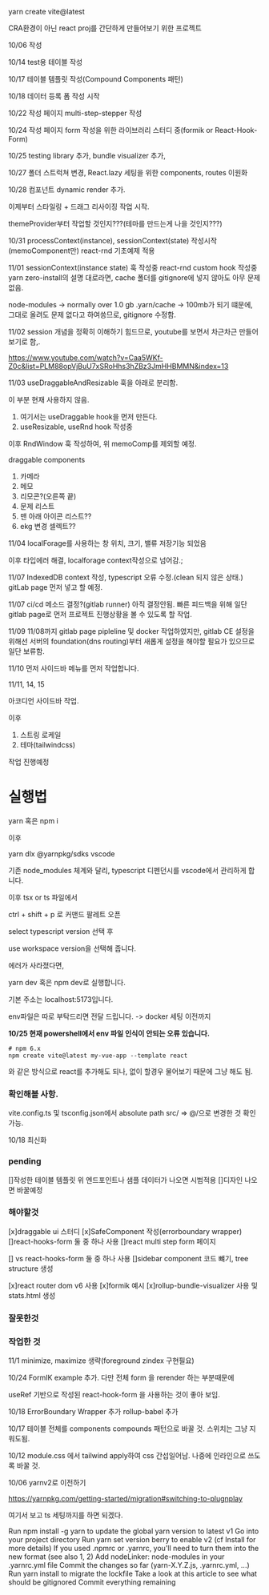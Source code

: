 yarn create vite@latest

CRA환경이 아닌 react proj를 간단하게 만들어보기 위한 프로젝트

10/06 작성

10/14 test용 테이블 작성

10/17 테이블 템플릿 작성(Compound Components 패턴)

10/18 데이터 등록 폼 작성 시작

10/22 작성 페이지 multi-step-stepper 작성

10/24 작성 페이지 form 작성을 위한 라이브러리 스터디 중(formik or React-Hook-Form)

10/25 testing library 추가, bundle visualizer 추가, 

10/27 폴더 스트럭쳐 변경, React.lazy 세팅을 위한 components, routes 이원화

10/28 컴포넌트 dynamic render 추가.

이제부터 스타일링 + 드래그 리사이징 작업 시작.

themeProvider부터 작업할 것인지???(테마를 만드는게 나을 것인지???)

10/31 processContext(instance), sessionContext(state) 작성시작(memoComponent만) react-rnd 기초예제 적용

11/01 sessionContext(instance state) 훅 작성중 react-rnd custom hook 작성중 
yarn zero-install의 설명 대로라면, cache 폴더를 gitignore에 넣지 않아도 아무 문제 없음.

node-modules -> normally over 1.0 gb 
.yarn/cache -> 100mb가 되기 떄문에, 그대로 올려도 문제 없다고 하여씅므로, gitignore 수정함.

11/02 session 개념을 정확히 이해하기 힘드므로, youtube를 보면서 차근차근 만들어 보기로 함,.

https://www.youtube.com/watch?v=Caa5WKf-Z0c&list=PLM88opVjBuU7xSRoHhs3hZBz3JmHHBMMN&index=13

11/03 useDraggableAndResizable 훅을 아래로 분리함.

이 부분 현재 사용하지 않음.

1. 여기서는 useDraggable hook을 먼저 만든다.
2. useResizable, useRnd hook 작성중

이후 RndWindow 훅 작성하여, 위 memoComp를 제외할 예정.

draggable components

1. 카메라
2. 메모
3. 리모콘?(오른쪽 끝)
4. 문제 리스트
5. 맨 아래 아이콘 리스트?? 
6. ekg 변경 셀렉트??

11/04 localForage를 사용하는 창 위치, 크기, 밸류 저장기능 되었음

이후 타입에러 해결, localforage context작성으로 넘어감.;

11/07 IndexedDB context 작성, typescript 오류 수정.(clean 되지 않은 상태.) gitLab page 먼저 넣고 할 예정.

11/07 ci/cd 메소드 결정?(gitlab runner) 아직 결정안됨. 빠른 피드백을 위해 일단 gitlab page로 먼저 프로젝트 진행상황을 볼 수 있도록 할 작업.

11/09 11/08까지 gitlab page pipleline 및 docker 작업하였지만, gitlab CE 설정을 위해선 서버의 foundation(dns routing)부터 새롭게 설정을 해야할 필요가 있으므로 일단 보류함.

11/10 
먼저 사이드바 메뉴를 먼저 작업합니다.

11/11, 14, 15

아코디언 사이드바 작업.

이후 

1. 스트링 로케일
2. 테마(tailwindcss)

작업 진행예정

# 실행법

yarn 혹은 npm i

이후 

yarn dlx @yarnpkg/sdks vscode

기존 node_modules 체계와 달리, typescript 디펜던시를 vscode에서 관리하게 합니다.

이후 tsx or ts 파일에서 

ctrl + shift + p 로 커맨드 팔레트 오픈

select typescript version 선택 후 

use workspace version을 선택해 줍니다.

에러가 사라졌다면,

yarn dev 혹은 npm dev로 실행합니다.


기본 주소는 localhost:5173입니다.

env파일은 따로 부탁드리면 전달 드립니다. -> docker 세팅 이전까지

**10/25 현재 powershell에서 env 파일 인식이 안되는 오류 있습니다.**


```
# npm 6.x
npm create vite@latest my-vue-app --template react
```

와 같은 방식으로 react를 추가해도 되나, 없이 할경우 물어보기 때문에 그냥 해도 됨.

### 확인해볼 사항.

vite.config.ts 및 tsconfig.json에서 absolute path src/ => @/으로 변경한 것 확인 가능.


10/18 최신화

### pending

[]작성한 테이블 템플릿 위 엔드포인트나 샘플 데이터가 나오면 시범적용
[]디자인 나오면 바꿀예정

### 해야할것

[x]draggable ui 스터디
[x]SafeComponent 작성(errorboundary wrapper)
[]react-hooks-form 둘 중 하나 사용
[]react multi step form 페이지

[] vs react-hooks-form 둘 중 하나 사용
[]sidebar component 코드 뺴기, tree structure 생성

[x]react router dom v6 사용
[x]formik 예시
[x]rollup-bundle-visualizer 사용 및 stats.html 생성

### 잘못한것



### 작업한 것 

11/1 minimize, maximize 생략(foreground zindex 구현필요)

10/24
FormIK example 추가.
다만 전체 form 을 rerender 하는 부분때문에

useRef 기반으로 작성된 react-hook-form 을 사용하는 것이 좋아 보임.

10/18
ErrorBoundary Wrapper 추가
rollup-babel 추가

10/17
테이블 전체를 components compounds 패턴으로 바꿀 것. 스위치는 그냥 지워도됨. 

10/12
module.css 에서 tailwind apply하여 css 간섭일어남. 나중에 인라인으로 쓰도록 바꿀 것.

10/06 yarnv2로 이전하기

https://yarnpkg.com/getting-started/migration#switching-to-plugnplay

여기서 보고 ts 세팅까지를 하면 되겠다.

Run npm install -g yarn to update the global yarn version to latest v1
Go into your project directory
Run yarn set version berry to enable v2 (cf Install for more details)
If you used .npmrc or .yarnrc, you'll need to turn them into the new format (see also 1, 2)
Add nodeLinker: node-modules in your .yarnrc.yml file
Commit the changes so far (yarn-X.Y.Z.js, .yarnrc.yml, ...)
Run yarn install to migrate the lockfile
Take a look at this article to see what should be gitignored
Commit everything remaining
